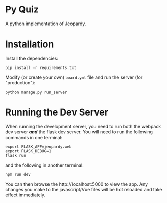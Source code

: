 Py Quiz
=======
A python implementation of Jeopardy.

Installation
============
Install the dependencies:

    pip install -r requirements.txt

Modify (or create your own) `board.yml` file and run the server (for "production"):

    python manage.py run_server
    
Running the Dev Server
======================
When running the development server, you need to run both the webpack dev server ***and*** the flask dev server.
You will need to run the following commands in one terminal:

    export FLASK_APP=jeopardy.web
    export FLASK_DEBUG=1
    flask run

and the following in another terminal:

    npm run dev

You can then browse the http://localhost:5000 to view the app. Any changes you make to the javascript/Vue files
will be hot reloaded and take effect immediately.

